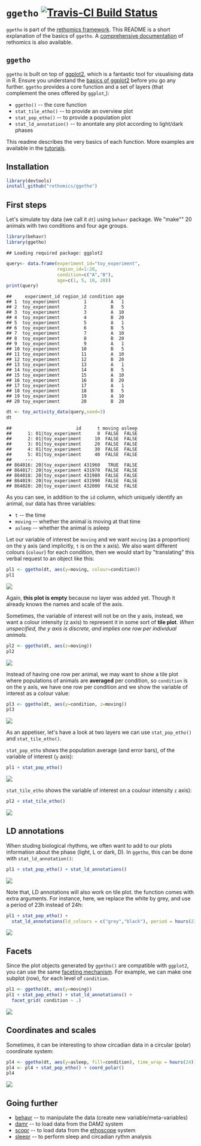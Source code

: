 
`ggetho` [![Travis-CI Build Status](https://travis-ci.org/rethomics/ggetho.svg?branch=master)](https://travis-ci.org/rethomics/ggetho)
======================================================================================================================================

<!-- [![AppVeyor Build Status](https://ci.appveyor.com/api/projects/status/github/tidyverse/hms?branch=master&svg=true)](https://ci.appveyor.com/project/tidyverse/hms)  -->
<!-- [![Coverage Status](https://img.shields.io/codecov/c/github/tidyverse/hms/master.svg)](https://codecov.io/github/tidyverse/hms?branch=master) [![CRAN_Status_Badge](http://www.r-pkg.org/badges/version/hms)](https://cran.r-project.org/package=hms) -->
`ggetho` is part of the [rethomics framework](todo.html). This README is a short explanation of the basics of `ggetho`. A [comprehensive documentation](todo.html) of rethomics is also available.

`ggetho`
--------

`ggetho` is built on top of [ggplot2](), which is a fantastic tool for visualising data in R. Ensure you understand the [basics of ggplot2]() before you go any further. `ggetho` provides a core function and a set of layers (that complement the ones offered by `ggplot`,):

-   `ggetho()` -- the core function
-   `stat_tile_etho()` -- to provide an overview plot
-   `stat_pop_etho()` -- to provide a population plot
-   `stat_ld_annotation()` -- to anontate any plot according to light/dark phases

This readme describes the very basics of each function. More examples are available in the [tutorials](todo.html).

Installation
------------

``` r
library(devtools)
install_github("rethomics/ggetho")
```

First steps
-----------

Let's simulate toy data (we call it `dt`) using `behavr` package. We "make"" 20 animals with two conditions and four age groups.

``` r
library(behavr)
library(ggetho)
```

    ## Loading required package: ggplot2

``` r
query<- data.frame(experiment_id="toy_experiment",
                   region_id=1:20,
                   condition=c("A","B"),
                   age=c(1, 5, 10, 20))
print(query)
```

    ##     experiment_id region_id condition age
    ## 1  toy_experiment         1         A   1
    ## 2  toy_experiment         2         B   5
    ## 3  toy_experiment         3         A  10
    ## 4  toy_experiment         4         B  20
    ## 5  toy_experiment         5         A   1
    ## 6  toy_experiment         6         B   5
    ## 7  toy_experiment         7         A  10
    ## 8  toy_experiment         8         B  20
    ## 9  toy_experiment         9         A   1
    ## 10 toy_experiment        10         B   5
    ## 11 toy_experiment        11         A  10
    ## 12 toy_experiment        12         B  20
    ## 13 toy_experiment        13         A   1
    ## 14 toy_experiment        14         B   5
    ## 15 toy_experiment        15         A  10
    ## 16 toy_experiment        16         B  20
    ## 17 toy_experiment        17         A   1
    ## 18 toy_experiment        18         B   5
    ## 19 toy_experiment        19         A  10
    ## 20 toy_experiment        20         B  20

``` r
dt <- toy_activity_data(query,seed=3)
dt
```

    ##                        id      t moving asleep
    ##      1: 01|toy_experiment      0  FALSE  FALSE
    ##      2: 01|toy_experiment     10  FALSE  FALSE
    ##      3: 01|toy_experiment     20  FALSE  FALSE
    ##      4: 01|toy_experiment     30  FALSE  FALSE
    ##      5: 01|toy_experiment     40  FALSE  FALSE
    ##     ---                                       
    ## 864016: 20|toy_experiment 431960   TRUE  FALSE
    ## 864017: 20|toy_experiment 431970  FALSE  FALSE
    ## 864018: 20|toy_experiment 431980  FALSE  FALSE
    ## 864019: 20|toy_experiment 431990  FALSE  FALSE
    ## 864020: 20|toy_experiment 432000  FALSE  FALSE

As you can see, in addition to the `id` column, which uniquely identify an animal, our data has three variables:

-   `t` -- the time
-   `moving` -- whether the animal is moving at that time
-   `asleep` -- whether the animal is asleep

Let our variable of interest be `moving` and we want `moving` (as a proportion) on the y axis (and implicitly, `t` is on the x axis). We also want different colours (`colour`) for each condition, then we would start by "translating" this verbal request to an object like this:

``` r
pl1 <- ggetho(dt, aes(y=moving, colour=condition))
pl1
```

![](README_files/figure-markdown_github-ascii_identifiers/unnamed-chunk-3-1.png)

Again, **this plot is empty** because no layer was added yet. Though it already knows the names and scale of the axis.

Sometimes, the variable of interest will not be on the y axis, instead, we want a colour intensity (z axis) to represent it in some sort of **tile plot**. *When unspecified, the y axis is discrete, and implies one row per individual animals.*

``` r
pl2 <- ggetho(dt, aes(z=moving))
pl2
```

![](README_files/figure-markdown_github-ascii_identifiers/unnamed-chunk-4-1.png)

Instead of having one row per animal, we may want to show a tile plot where populations of animals are **averaged** per condition, so `condition` is on the y axis, we have one row per condition and we show the variable of interest as a colour value:

``` r
pl3 <- ggetho(dt, aes(y=condition, z=moving))
pl3
```

![](README_files/figure-markdown_github-ascii_identifiers/unnamed-chunk-5-1.png)

As an appetiser, let's have a look at two layers we can use `stat_pop_etho()` and `stat_tile_etho()`.

`stat_pop_etho` shows the population average (and error bars), of the variable of interest (`y` axis):

``` r
pl1 + stat_pop_etho() 
```

![](README_files/figure-markdown_github-ascii_identifiers/unnamed-chunk-6-1.png)

`stat_tile_etho` shows the variable of interest on a coulour intensity `z` axis):

``` r
pl2 + stat_tile_etho() 
```

![](README_files/figure-markdown_github-ascii_identifiers/unnamed-chunk-7-1.png)

LD annotations
--------------

When studing biological rhythms, we often want to add to our plots information about the phase (light, L or dark, D). In `ggetho`, this can be done with `stat_ld_annotation()`:

``` r
pl1 + stat_pop_etho() + stat_ld_annotations()
```

![](README_files/figure-markdown_github-ascii_identifiers/unnamed-chunk-8-1.png)

Note that, LD annotations will also work on tile plot. the function comes with extra arguments. For instance, here, we replace the white by grey, and use a period of 23h instead of 24h:

``` r
pl1 + stat_pop_etho() + 
  stat_ld_annotations(ld_colours = c("grey","black"), period = hours(23))
```

![](README_files/figure-markdown_github-ascii_identifiers/unnamed-chunk-9-1.png)

Facets
------

Since the plot objects generated by `ggetho()` are compatible with `ggplot2`, you can use the same [faceting mechanism](http://ggplot2.tidyverse.org/reference/facet_grid.html). For example, we can make one subplot (row), for each level of `condition`.

``` r
pl1 <- ggetho(dt, aes(y=moving))
pl1 + stat_pop_etho() + stat_ld_annotations() +
  facet_grid( condition ~ .)
```

![](README_files/figure-markdown_github-ascii_identifiers/unnamed-chunk-10-1.png)

Coordinates and scales
----------------------

Sometimes, it can be interesting to show circadian data in a circular (polar) coordinate system:

``` r
pl4 <- ggetho(dt, aes(y=asleep, fill=condition), time_wrap = hours(24))
pl4 <- pl4 + stat_pop_etho() + coord_polar() 
pl4
```

![](README_files/figure-markdown_github-ascii_identifiers/unnamed-chunk-11-1.png)

Going further
-------------

-   [behavr](https://github.com/rethomics/behavr) -- to manipulate the data (create new variable/meta-variables)
-   [damr](https://github.com/rethomics/damr) -- to load data from the DAM2 system
-   [scopr](https://github.com/rethomics/scopr) -- to load data from the [ethoscope](http://gilestrolab.github.io/ethoscope/) system <!-- * [ggetho](https://github.com/rethomics/ggetho) -- to plot visualise the data -->
-   [sleepr](https://github.com/rethomics/sleepr) -- to perform sleep and circadian rythm analysis
